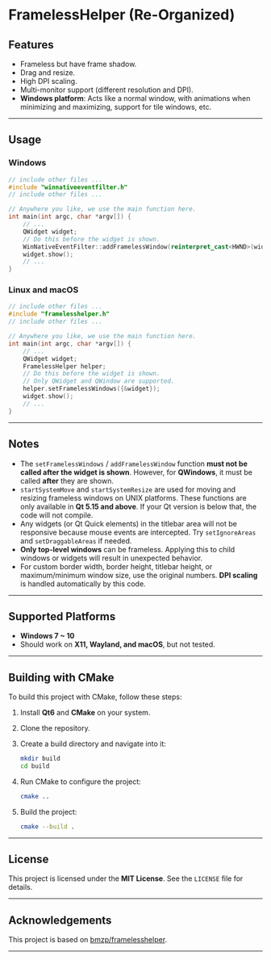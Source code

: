 # FramelessHelper (Re-Organized)

## Features

- Frameless but have frame shadow.
- Drag and resize.
- High DPI scaling.
- Multi-monitor support (different resolution and DPI).
- **Windows platform**: Acts like a normal window, with animations when minimizing and maximizing, support for tile windows, etc.

---

## Usage

### Windows

```cpp
// include other files ...
#include "winnativeeventfilter.h"
// include other files ...

// Anywhere you like, we use the main function here.
int main(int argc, char *argv[]) {
    // ...
    QWidget widget;
    // Do this before the widget is shown.
    WinNativeEventFilter::addFramelessWindow(reinterpret_cast<HWND>(widget.winId()));
    widget.show();
    // ...
}
```

### Linux and macOS

```cpp
// include other files ...
#include "framelesshelper.h"
// include other files ...

// Anywhere you like, we use the main function here.
int main(int argc, char *argv[]) {
    // ...
    QWidget widget;
    FramelessHelper helper;
    // Do this before the widget is shown.
    // Only QWidget and QWindow are supported.
    helper.setFramelessWindows({&widget});
    widget.show();
    // ...
}
```

---

## Notes

- The `setFramelessWindows` / `addFramelessWindow` function **must not be called after the widget is shown**. However, for **QWindows**, it must be called **after** they are shown.
- `startSystemMove` and `startSystemResize` are used for moving and resizing frameless windows on UNIX platforms. These functions are only available in **Qt 5.15 and above**. If your Qt version is below that, the code will not compile.
- Any widgets (or Qt Quick elements) in the titlebar area will not be responsive because mouse events are intercepted. Try `setIgnoreAreas` and `setDraggableAreas` if needed.
- **Only top-level windows** can be frameless. Applying this to child windows or widgets will result in unexpected behavior.
- For custom border width, border height, titlebar height, or maximum/minimum window size, use the original numbers. **DPI scaling** is handled automatically by this code.

---

## Supported Platforms

- **Windows 7 ~ 10**
- Should work on **X11, Wayland, and macOS**, but not tested.

---

## Building with CMake

To build this project with CMake, follow these steps:

1. Install **Qt6** and **CMake** on your system.
2. Clone the repository.
3. Create a build directory and navigate into it:

    ```bash
    mkdir build
    cd build
    ```

4. Run CMake to configure the project:

    ```bash
    cmake ..
    ```

5. Build the project:

    ```bash
    cmake --build .
    ```

---

## License

This project is licensed under the **MIT License**. See the `LICENSE` file for details.

---

## Acknowledgements

This project is based on [bmzp/framelesshelper](https://github.com/bmzp/framelesshelper).

---